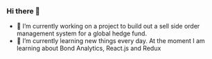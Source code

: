 ### Hi there 👋

- 🔭 I’m currently working on a project to build out a sell side order management system for a global hedge fund.
- 🌱 I’m currently learning new things every day. At the moment I am learning about Bond Analytics, React.js and Redux


<!--
**kennyrnwilson/kennyrnwilson** is a ✨ _special_ ✨ repository because its `README.md` (this file) appears on your GitHub profile.

Here are some ideas to get you started:

- 🔭 I’m currently working on a project to build out a sell side order management system for a global hedge fund.
- 🌱 I’m currently learning new things every day. At the moment I am learning about Bond Analytics, React.js and Redux
- 👯 I’m looking to collaborate on ...
- 🤔 I’m looking for help with ...
- 💬 Ask me about ...
- 📫 How to reach me: ...
- 😄 Pronouns: ...
- ⚡ Fun fact: ...
-->
